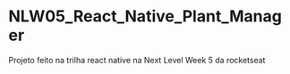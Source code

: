 # NLW05_React_Native_Plant_Manager
Projeto feito na trilha react native na Next Level Week 5 da rocketseat
